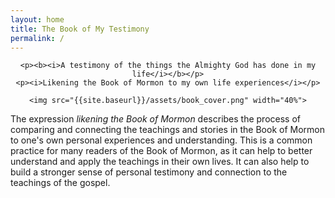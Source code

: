 ```yaml
---
layout: home
title: The Book of My Testimony
permalink: /
---
```


<!--
<img align="right" src="{{site.baseurl}}/assets/first_principles.png" width="33%">
-->
<center>

	<p><b><i>A testimony of the things the Almighty God has done in my life</i></b></p>
	<p><i>Likening the Book of Mormon to my own life experiences</i></p>

	<img src="{{site.baseurl}}/assets/book_cover.png" width="40%">
</center>


The expression *likening the Book of Mormon* describes the process of comparing and connecting the teachings and stories in the Book of Mormon to one's own personal experiences and understanding. This is a common practice for many readers of the Book of Mormon, as it can help to better understand and apply the teachings in their own lives. It can also help to build a stronger sense of personal testimony and connection to the teachings of the gospel.





